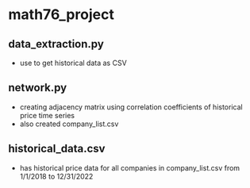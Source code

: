 # math76_project

## data_extraction.py
- use to get historical data as CSV

## network.py
- creating adjacency matrix using correlation coefficients of historical price time series
- also created company_list.csv

## historical_data.csv
- has historical price data for all companies in company_list.csv from 1/1/2018 to 12/31/2022